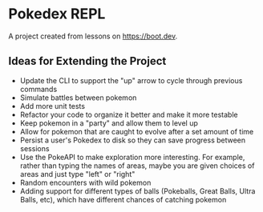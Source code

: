# Pokedex REPL

A project created from lessons on https://boot.dev.

## Ideas for Extending the Project

- Update the CLI to support the "up" arrow to cycle through previous commands
- Simulate battles between pokemon
- Add more unit tests
- Refactor your code to organize it better and make it more testable
- Keep pokemon in a "party" and allow them to level up
- Allow for pokemon that are caught to evolve after a set amount of time
- Persist a user's Pokedex to disk so they can save progress between sessions
- Use the PokeAPI to make exploration more interesting. For example, rather than typing the names of areas, maybe you are given choices of areas and just type "left" or "right"
- Random encounters with wild pokemon
- Adding support for different types of balls (Pokeballs, Great Balls, Ultra Balls, etc), which have different chances of catching pokemon
